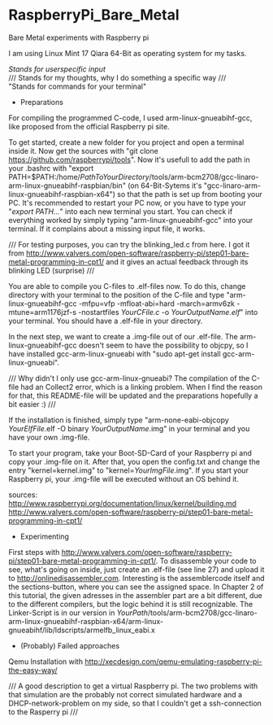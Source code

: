 RaspberryPi_Bare_Metal
======================

Bare Metal experiments with Raspberry pi

I am using Linux Mint 17 Qiara 64-Bit as operating system for my tasks.

*Stands for userspecific input*     
/// Stands for my thoughts, why I do something a specific way ///     
"Stands for commands for your terminal"

- Preparations

For compiling the programmed C-code, I used arm-linux-gnueabihf-gcc, like proposed from the official Raspberry pi site.

To get started, create a new folder for you project and open a terminal inside it.
Now get the sources with 
"git clone https://github.com/raspberrypi/tools".
Now it's usefull to add the path in your .bashrc with 
"export PATH=$PATH:/home/*PathToYourDirectory*/tools/arm-bcm2708/gcc-linaro-arm-linux-gnueabihf-raspbian/bin" (on 64-Bit-Sytems it's "gcc-linaro-arm-linux-gnueabihf-raspbian-x64")
so that the path is set up from booting your PC. It's recommended to restart your PC now, or you have to type your "*export PATH...*" into each new terminal you start. You can check if everything worked by simply typing "arm-linux-gnueabihf-gcc" into your terminal. If it complains about a missing input file, it works.

/// For testing purposes, you can try the blinking_led.c from here. I got it from 
 http://www.valvers.com/open-software/raspberry-pi/step01-bare-metal-programming-in-cpt1/ 
 and it gives an actual feedback through its blinking LED (surprise) ///

You are able to compile you C-files to .elf-files now. To do this, change directory with your terminal to the position of the C-file and type 
"arm-linux-gnueabihf-gcc -mfpu=vfp -mfloat-abi=hard -march=armv6zk -mtune=arm1176jzf-s -nostartfiles *YourCFile.c* -o *YourOutputName.elf*"
into your terminal. You should have a .elf-file in your directory.

In the next step, we want to create a .img-file out of our .elf-file. The arm-linux-gnueabihf-gcc doesn't seem to have the possibility to objcpy, so I have installed gcc-arm-linux-gnueabi with 
"sudo apt-get install gcc-arm-linux-gnueabi". 

/// Why didn't I only use gcc-arm-linux-gnueabi? The compilation of the C-file had an Collect2 error, which is a linking  problem. When I find the reason for that, this README-file will be updated and the preparations hopefully a bit 
 easier :) /// 

If the installation is finished, simply type 
"arm-none-eabi-objcopy *YourElfFile*.elf -O binary *YourOutputName*.img"
in your terminal and you have your own .img-file.

To start your program, take your Boot-SD-Card of your Raspberry pi and copy your .img-file on it. After that, you open the config.txt and change the entry 
"kernel=kernel.img" to "kernel=*YourImgFile*.img".
If you start your Raspberry pi, your .img-file will be executed without an OS behind it.

sources:
http://www.raspberrypi.org/documentation/linux/kernel/building.md        
http://www.valvers.com/open-software/raspberry-pi/step01-bare-metal-programming-in-cpt1/

- Experimenting

First steps with http://www.valvers.com/open-software/raspberry-pi/step01-bare-metal-programming-in-cpt1/.
To disassemble your code to see, what's going on inside, just create an .elf-file (see line 27) and upload it to  http://onlinedisassembler.com. Interesting is the assemblercode itself and the sections-button, where you can see the assigned space.
In Chapter 2 of this tutorial, the given adresses in the assembler part are a bit different, due to the different compilers, but the logic behind it is still recognizable.
The Linker-Script is in our version in *YourPath*/tools/arm-bcm2708/gcc-linaro-arm-linux-gnueabihf-raspbian-x64/arm-linux-gnueabihf/lib/ldscripts/armelfb\_linux\_eabi.x





- (Probably) Failed approaches

 Qemu
Installation with 
http://xecdesign.com/qemu-emulating-raspberry-pi-the-easy-way/

/// A good description to get a virtual Raspberry pi. The two problems with that simulation are                         the probably not correct simulated hardware and a DHCP-network-problem on my side, so that I couldn't get a 
 ssh-connection to the Rasperry pi /// 


